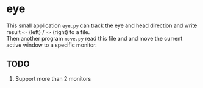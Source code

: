 
eye
===

This small application `eye.py` can track the eye and head direction and write result `<-` (left) / `->` (right) to a file.  
Then another program `move.py` read this file and and move the current active window to a specific monitor.  


TODO
----

1. Support more than 2 monitors

